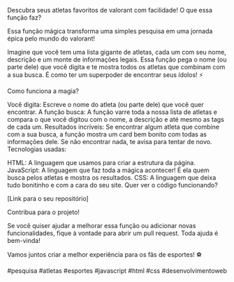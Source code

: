 Descubra seus atletas favoritos de valorant com facilidade!
O que essa função faz?

Essa função mágica transforma uma simples pesquisa em uma jornada épica pelo mundo do valorant!

Imagine que você tem uma lista gigante de atletas, cada um com seu nome, descrição e um monte de informações legais. Essa função pega o nome (ou parte dele) que você digita e te mostra todos os atletas que combinam com a sua busca. É como ter um superpoder de encontrar seus ídolos! ⚡

Como funciona a magia?

Você digita: Escreve o nome do atleta (ou parte dele) que você quer encontrar.
A função busca: A função varre toda a nossa lista de atletas e compara o que você digitou com o nome, a descrição e até mesmo as tags de cada um.
Resultados incríveis: Se encontrar algum atleta que combine com a sua busca, a função mostra um card bem bonito com todas as informações dele. Se não encontrar nada, te avisa para tentar de novo.
Tecnologias usadas:

HTML: A linguagem que usamos para criar a estrutura da página.
JavaScript: A linguagem que faz toda a mágica acontecer! É ela quem busca pelos atletas e mostra os resultados.
CSS: A linguagem que deixa tudo bonitinho e com a cara do seu site.
Quer ver o código funcionando?

[Link para o seu repositório]

Contribua para o projeto!

Se você quiser ajudar a melhorar essa função ou adicionar novas funcionalidades, fique à vontade para abrir um pull request. Toda ajuda é bem-vinda!

Vamos juntos criar a melhor experiência para os fãs de esportes! ⚽

#pesquisa #atletas #esportes #javascript #html #css #desenvolvimentoweb

